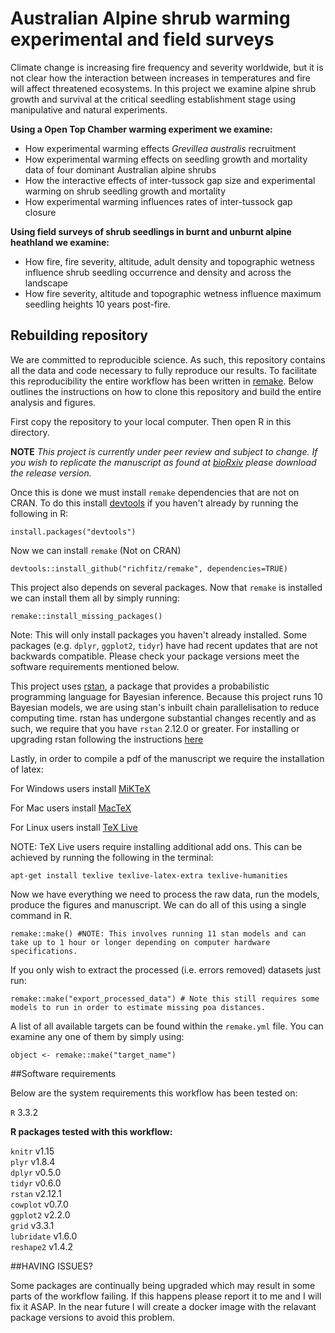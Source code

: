 # Australian Alpine shrub warming experimental and field surveys
Climate change is increasing fire frequency and severity worldwide, but it is not clear how the interaction between increases in temperatures and fire will affect threatened ecosystems. In this project we examine alpine shrub growth and survival at the critical seedling establishment stage using manipulative and natural experiments.

**Using a Open Top Chamber warming experiment we examine:**
* How experimental warming effects *Grevillea australis* recruitment
* How experimental warming effects on seedling growth and mortality data of four dominant Australian alpine shrubs
* How the interactive effects of inter-tussock gap size and experimental warming on shrub seedling growth and mortality
* How experimental warming influences rates of inter-tussock gap closure

**Using field surveys of shrub seedlings in burnt and unburnt alpine heathland we examine:**
* How fire, fire severity, altitude, adult density and topographic wetness influence shrub seedling occurrence and density and across the landscape
* How fire severity, altitude and topographic wetness influence maximum seedling heights 10 years post-fire.

## Rebuilding repository
We are committed to reproducible science. As such, this repository contains all the data and code necessary to fully reproduce our results. To facilitate this reproducibility the entire workflow has been written in [remake](https://github.com/richfitz/remake). Below outlines the instructions on how to clone this repository and build the entire analysis and figures.

First copy the repository to your local computer. Then open R in this directory.

**NOTE** *This project is currently under peer review and subject to change. If you wish to replicate the manuscript as found at [bioRxiv](http://biorxiv.org/content/early/2016/03/16/043919) please download the release version.*

Once this is done we must install `remake` dependencies that are not on CRAN.
To do this install [devtools](https://github.com/hadley/devtools) if you haven't already by running the following in R:
```
install.packages("devtools")
```
Now we can install `remake` (Not on CRAN)
```
devtools::install_github("richfitz/remake", dependencies=TRUE)
```

This project also depends on several packages. Now that `remake` is installed we can install them all by simply running:

```
remake::install_missing_packages()
```
Note: This will only install packages you haven't already installed. Some packages (e.g. `dplyr`, `ggplot2`, `tidyr`) have had recent updates that are not backwards compatible. Please check your package versions meet the software requirements mentioned below.


This project uses [rstan](https://github.com/stan-dev/rstan/wiki/RStan-Getting-Started), a package that provides a probabilistic programming language for Bayesian inference. Because this project runs 10 Bayesian models, we are using stan's inbuilt chain parallelisation to reduce computing time. rstan has undergone substantial changes recently and as such, we require that you have `rstan` 2.12.0 or greater.
For installing or upgrading rstan following the instructions [here](https://github.com/stan-dev/rstan/wiki/RStan-Getting-Started)


Lastly, in order to compile a pdf of the manuscript we require the installation of latex:

For Windows users install [MiKTeX](http://miktex.org/download)

For Mac users install [MacTeX](https://tug.org/mactex/mactex-download.html)

For Linux users install [TeX Live](https://www.tug.org/texlive/quickinstall.html)

NOTE: TeX Live users require installing additional add ons. This can be achieved by running the following in the terminal:
```
apt-get install texlive texlive-latex-extra texlive-humanities
```
Now we have everything we need to process the raw data, run the models, produce the figures and manuscript. We can do all of this using a single command in R.

```
remake::make() #NOTE: This involves running 11 stan models and can take up to 1 hour or longer depending on computer hardware specifications.
```

If you only wish to extract the processed (i.e. errors removed) datasets just run:

```
remake::make("export_processed_data") # Note this still requires some models to run in order to estimate missing poa distances.
```

A list of all available targets can be found within the `remake.yml` file. You can examine any one of them by simply using:

```
object <- remake::make("target_name")
```

##Software requirements

Below are the system requirements this workflow has been tested on:

`R` 3.3.2

**R packages tested with this workflow:**

 `knitr` v1.15 <br />
 `plyr` v1.8.4 <br />
 `dplyr` v0.5.0 <br />
 `tidyr` v0.6.0 <br />
 `rstan` v2.12.1 <br />
 `cowplot` v0.7.0 <br />
 `ggplot2` v2.2.0 <br />
 `grid` v3.3.1 <br />
 `lubridate` v1.6.0 <br />
 `reshape2` v1.4.2 <br />
 
##HAVING ISSUES?

Some packages are continually being upgraded which may result in some parts of the workflow failing. If this happens please report it to me and I will fix it ASAP. In the near future I will create a docker image with the relavant package versions to avoid this problem.

